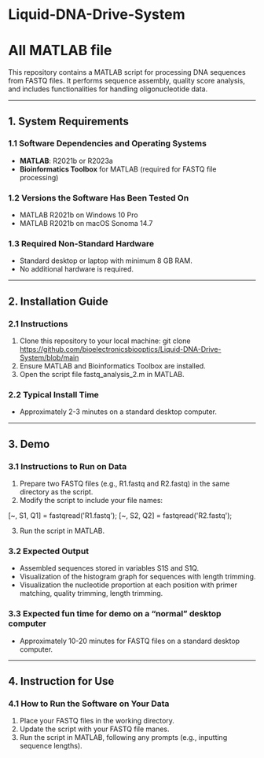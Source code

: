 # Liquid-DNA-Drive-System
# All MATLAB file

This repository contains a MATLAB script for processing DNA sequences from FASTQ files. It performs sequence assembly, quality score analysis, and includes functionalities for handling oligonucleotide data.

---

## 1. System Requirements

### 1.1 Software Dependencies and Operating Systems
- **MATLAB**: R2021b or R2023a
- **Bioinformatics Toolbox** for MATLAB (required for FASTQ file processing)

### 1.2 Versions the Software Has Been Tested On
- MATLAB R2021b on Windows 10 Pro
- MATLAB R2021b on macOS Sonoma 14.7

### 1.3 Required Non-Standard Hardware
- Standard desktop or laptop with minimum 8 GB RAM.
- No additional hardware is required. 

---

## 2. Installation Guide

### 2.1 Instructions
1. Clone this repository to your local machine:
git clone https://github.com/bioelectronicsbiooptics/Liquid-DNA-Drive-System/blob/main
2. Ensure MATLAB and Bioinformatics Toolbox are installed.
3. Open the script file fastq_analysis_2.m in MATLAB.

### 2.2 Typical Install Time
- Approximately 2-3 minutes on a standard desktop computer.

---

## 3. Demo

### 3.1 Instructions to Run on Data
1. Prepare two FASTQ files (e.g., R1.fastq and R2.fastq) in the same directory as the script.
2. Modify the script to include your file names:

[~, S1, Q1] = fastqread('R1.fastq'); 
[~, S2, Q2] = fastqread('R2.fastq'); 

3. Run the script in MATLAB.

### 3.2 Expected Output
- Assembled sequences stored in variables S1S and S1Q.
- Visualization of the histogram graph for sequences with length trimming.
- Visualization the nucleotide proportion at each position with primer matching, quality trimming, length trimming.

### 3.3 Expected fun time for demo on a “normal” desktop computer
- Approximately 10-20 minutes for FASTQ files on a standard desktop computer.

---

## 4. Instruction for Use

### 4.1 How to Run the Software on Your Data
1. Place your FASTQ files in the working directory.
2. Update the script with your FASTQ file manes.
3. Run the script in MATLAB, following any prompts (e.g., inputting sequence lengths).
